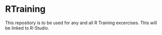 # RTraining
This repository is to be used for any and all R Training excercises. This will be linked to R-Studio.

